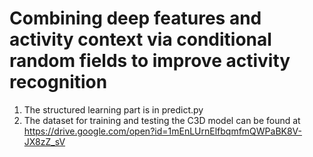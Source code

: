 # Combining deep features and activity context via conditional random fields to improve activity recognition
1) The structured learning part is in predict.py
2) The dataset for training and testing the C3D model can be found at https://drive.google.com/open?id=1mEnLUrnElfbqmfmQWPaBK8V-JX8zZ_sV


